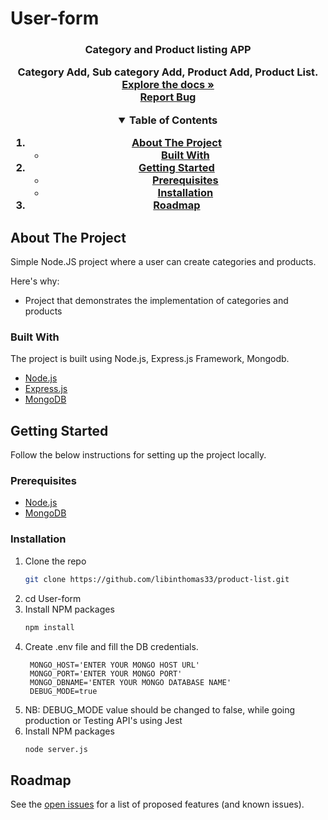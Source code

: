# User-form
<p align="center">
  <h3 align="center">Category and Product listing APP

  <p align="center">
    Category Add, Sub category Add, Product Add, Product List.
    <br />
    <a href="https://github.com/libinthomas33/product-list.git"><strong>Explore the docs »</strong></a>
    <br />
    <a href="https://github.com/libinthomas33/product-list/issues">Report Bug</a>
  </p>
</p>



<!-- TABLE OF CONTENTS -->
<details open="open">
  <summary>Table of Contents</summary>
  <ol>
    <li>
      <a href="#about-the-project">About The Project</a>
      <ul>
        <li><a href="#built-with">Built With</a></li>
      </ul>
    </li>
    <li>
      <a href="#getting-started">Getting Started</a>
      <ul>
        <li><a href="#prerequisites">Prerequisites</a></li>
        <li><a href="#installation">Installation</a></li>
      </ul>
    </li>
    <li><a href="#roadmap">Roadmap</a></li>
  </ol>
</details>



<!-- ABOUT THE PROJECT -->
## About The Project

Simple Node.JS project where a user can create categories and products.

Here's why:
* Project that demonstrates the implementation of categories and products



### Built With

The project is built using Node.js, Express.js Framework, Mongodb.
* [Node.js](https://nodejs.org/en/)
* [Express.js](https://expressjs.com/)
* [MongoDB](https://www.mongodb.com/)



<!-- GETTING STARTED -->
## Getting Started

Follow the below instructions for setting up the project locally.

### Prerequisites

* [Node.js](https://nodejs.org/en/download/)
* [MongoDB](https://www.mongodb.com/try/download/community)

### Installation

1. Clone the repo
   ```sh
   git clone https://github.com/libinthomas33/product-list.git
   ```
2. cd User-form
3. Install NPM packages
   ```sh
   npm install
   ```
4. Create .env file and fill the DB credentials.
   ```JS
    MONGO_HOST='ENTER YOUR MONGO HOST URL'
    MONGO_PORT='ENTER YOUR MONGO PORT'
    MONGO_DBNAME='ENTER YOUR MONGO DATABASE NAME'
    DEBUG_MODE=true
   ```
5. NB: DEBUG_MODE value should be changed to false, while going production or Testing API's using Jest
6. Install NPM packages
   ```sh
   node server.js
   ```

<!-- ROADMAP -->
## Roadmap

See the [open issues](https://github.com/libinthomas33/product-list/issues) for a list of proposed features (and known issues).
